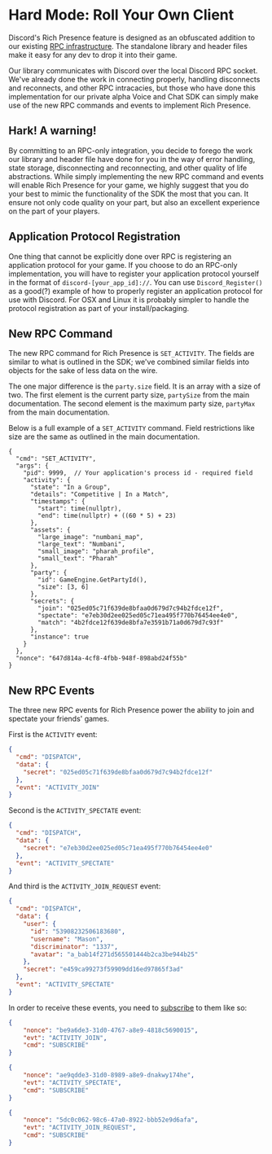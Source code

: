 # Hard Mode: Roll Your Own Client

Discord's Rich Presence feature is designed as an obfuscated addition to our existing [RPC infrastructure](https://discordapp.com/developers/docs/topics/rpc). The standalone library and header files make it easy for any dev to drop it into their game.

Our library communicates with Discord over the local Discord RPC socket. We've already done the work in connecting properly, handling disconnects and reconnects, and other RPC intracacies, but those who have done this implementation for our private alpha Voice and Chat SDK can simply make use of the new RPC commands and events to implement Rich Presence.

## Hark! A warning!

By committing to an RPC-only integration, you decide to forego the work our library and header file have done for you in the way of error handling, state storage, disconnecting and reconnecting, and other quality of life abstractions. While simply implementing the new RPC command and events will enable Rich Presence for your game, we highly suggest that you do your best to mimic the functionality of the SDK the most that you can. It ensure not only code quality on your part, but also an excellent experience on the part of your players.

## Application Protocol Registration

One thing that cannot be explicitly done over RPC is registering an application protocol for your game. If you choose to do an RPC-only implementation, you will have to register your application protocol yourself in the format of `discord-[your_app_id]://`. You can use `Discord_Register()` as a good(?) example of how to properly register an application protocol for use with Discord. For OSX and Linux it is probably simpler to handle the protocol registration as part of your install/packaging.

## New RPC Command

The new RPC command for Rich Presence is `SET_ACTIVITY`. The fields are similar to what is outlined in the SDK; we've combined similar fields into objects for the sake of less data on the wire.

The one major difference is the `party.size` field. It is an array with a size of two. The first element is the current party size, `partySize` from the main documentation. The second element is the maximum party size, `partyMax` from the main documentation.

Below is a full example of a `SET_ACTIVITY` command. Field restrictions like size are the same as outlined in the main documentation.

```
{
  "cmd": "SET_ACTIVITY",
  "args": {
    "pid": 9999,  // Your application's process id - required field
    "activity": {
      "state": "In a Group",
      "details": "Competitive | In a Match",
      "timestamps": {
        "start": time(nullptr),
        "end": time(nullptr) + ((60 * 5) + 23)
      },
      "assets": {
        "large_image": "numbani_map",
        "large_text": "Numbani",
        "small_image": "pharah_profile",
        "small_text": "Pharah"
      },
      "party": {
        "id": GameEngine.GetPartyId(),
        "size": [3, 6]
      },
      "secrets": {
        "join": "025ed05c71f639de8bfaa0d679d7c94b2fdce12f",
        "spectate": "e7eb30d2ee025ed05c71ea495f770b76454ee4e0",
        "match": "4b2fdce12f639de8bfa7e3591b71a0d679d7c93f"
      },
      "instance": true
    }
  },
  "nonce": "647d814a-4cf8-4fbb-948f-898abd24f55b"
}
```

## New RPC Events

The three new RPC events for Rich Presence power the ability to join and spectate your friends' games.

First is the `ACTIVITY` event:

```json
{
  "cmd": "DISPATCH",
  "data": {
    "secret": "025ed05c71f639de8bfaa0d679d7c94b2fdce12f"
  },
  "evnt": "ACTIVITY_JOIN"
}
```

Second is the `ACTIVITY_SPECTATE` event:

```json
{
  "cmd": "DISPATCH",
  "data": {
    "secret": "e7eb30d2ee025ed05c71ea495f770b76454ee4e0"
  },
  "evnt": "ACTIVITY_SPECTATE"
}
```

And third is the `ACTIVITY_JOIN_REQUEST` event:

```json
{
  "cmd": "DISPATCH",
  "data": {
    "user": {
      "id": "53908232506183680",
      "username": "Mason",
      "discriminator": "1337",
      "avatar": "a_bab14f271d565501444b2ca3be944b25"
    },
    "secret": "e459ca99273f59909dd16ed97865f3ad"
  },
  "evnt": "ACTIVITY_SPECTATE"
}
```

In order to receive these events, you need to [subscribe](https://discordapp.com/developers/docs/topics/rpc#subscribe) to them like so:

```json
{
    "nonce": "be9a6de3-31d0-4767-a8e9-4818c5690015",
    "evt": "ACTIVITY_JOIN",
    "cmd": "SUBSCRIBE"
}
```

```json
{
    "nonce": "ae9qdde3-31d0-8989-a8e9-dnakwy174he",
    "evt": "ACTIVITY_SPECTATE",
    "cmd": "SUBSCRIBE"
}
```

```json
{
    "nonce": "5dc0c062-98c6-47a0-8922-bbb52e9d6afa",
    "evt": "ACTIVITY_JOIN_REQUEST",
    "cmd": "SUBSCRIBE"
}
```
